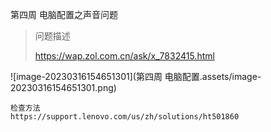 第四周 电脑配置之声音问题

> 问题描述
>
> https://wap.zol.com.cn/ask/x_7832415.html

![image-20230316154651301](第四周 电脑配置.assets/image-20230316154651301.png)

```
检查方法
https://support.lenovo.com/us/zh/solutions/ht501860
```



